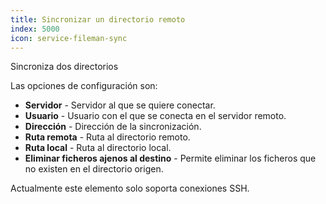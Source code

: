 ```yaml
---
title: Sincronizar un directorio remoto
index: 5000
icon: service-fileman-sync
---
```


Sincroniza dos directorios

Las opciones de configuración son:

- **Servidor** - Servidor al que se quiere conectar.
- **Usuario** - Usuario con el que se conecta en el servidor remoto.
- **Dirección** - Dirección de la sincronización.
- **Ruta remota** - Ruta al directorio remoto.
- **Ruta local** -  Ruta al directorio local.
- **Eliminar ficheros ajenos al destino** - Permite eliminar los ficheros que no existen en el directorio origen.

Actualmente este elemento solo soporta conexiones SSH.
